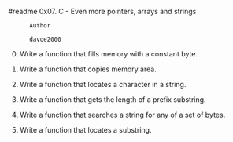 #readme            0x07. C - Even more pointers, arrays and strings


		  Author

		  davoe2000

0.  Write a function that fills memory with a constant byte.

1.  Write a function that copies memory area.

2.  Write a function that locates a character in a string.

3.  Write a function that gets the length of a prefix substring.

4.  Write a function that searches a string for any of a set of bytes.

5.  Write a function that locates a substring.
